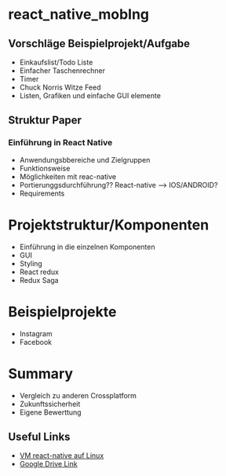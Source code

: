# react_native_mobIng

## Vorschläge Beispielprojekt/Aufgabe
- Einkaufslist/Todo Liste
- Einfacher Taschenrechner
- Timer
- Chuck Norris Witze Feed
- Listen, Grafiken und einfache GUI elemente

## Struktur Paper

### Einführung in React Native
- Anwendungsbbereiche und Zielgruppen
- Funktionsweise
- Möglichkeiten mit reac-native
- Portierunggsdurchführung?? React-native --> IOS/ANDROID?
- Requirements

# Projektstruktur/Komponenten
 - Einführung in die einzelnen Komponenten
 - GUI
 - Styling
 - React redux
 - Redux Saga
 
# Beispielprojekte
- Instagram
- Facebook

# Summary
- Vergleich zu anderen Crossplatform
- Zukunftssicherheit
- Eigene Bewerttung




## Useful Links
- [VM react-native auf Linux](https://shift.infinite.red/painless-react-native-setup-for-mac-windows-linux-39e2e4d58d89)
- [Google Drive Link](https://drive.google.com/drive/folders/18QykywX-UXWcNFHtz2C_kz7r7kx44Jvr)
